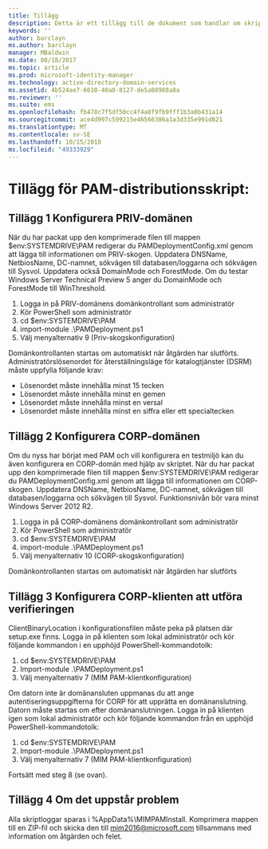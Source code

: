 ```yaml
---
title: Tillägg
description: Detta är ett tillägg till de dokument som handlar om skriptbaserad PAM-distribution. Den beskriver hur du konfigurerar PRIV- och CORP-domänerna och hur du konfigurerar en klient så att den hanterar verifiering och information om hur du ber om hjälp.
keywords: ''
author: barclayn
ms.author: barclayn
manager: MBaldwin
ms.date: 08/18/2017
ms.topic: article
ms.prod: microsoft-identity-manager
ms.technology: active-directory-domain-services
ms.assetid: 4b524ae7-6610-40a0-8127-de5a08988a8a
ms.reviewer: ''
ms.suite: ems
ms.openlocfilehash: fb478c7f5df50cc4f4a8f9fb9fff1b3a0b431a14
ms.sourcegitcommit: ace4d997c599215e46566386a1a3d335e991d821
ms.translationtype: MT
ms.contentlocale: sv-SE
ms.lasthandoff: 10/15/2018
ms.locfileid: "49333929"
---
```

# <a name="pam-deployment-scripts-addendum"></a>Tillägg för PAM-distributionsskript:

## <a name="addendum-1-setting-up-the-priv-domain"></a>Tillägg 1 Konfigurera PRIV-domänen

När du har packat upp den komprimerade filen till mappen $env:SYSTEMDRIVE\PAM redigerar du PAMDeploymentConfig.xml genom att lägga till informationen om PRIV-skogen. Uppdatera DNSName, NetbiosName, DC-namnet, sökvägen till databasen/loggarna och sökvägen till Sysvol. Uppdatera också DomainMode och ForestMode. Om du testar Windows Server Technical Preview 5 anger du DomainMode och ForestMode till WinThreshold.

1. Logga in på PRIV-domänens domänkontrollant som administratör
2. Kör PowerShell som administratör
3. cd $env:SYSTEMDRIVE\PAM
4. import-module .\PAMDeployment.ps1
5. Välj menyalternativ 9 (Priv-skogskonfiguration)


Domänkontrollanten startas om automatiskt när åtgärden har slutförts. Administratörslösenordet för återställningsläge för katalogtjänster (DSRM) måste uppfylla följande krav:

  * Lösenordet måste innehålla minst 15 tecken
  * Lösenordet måste innehålla minst en gemen
  * Lösenordet måste innehålla minst en versal
  * Lösenordet måste innehålla minst en siffra eller ett specialtecken

## <a name="addendum-2-setting-up-the-corp-domain"></a>Tillägg 2 Konfigurera CORP-domänen

Om du nyss har börjat med PAM och vill konfigurera en testmiljö kan du även konfigurera en CORP-domän med hjälp av skriptet. När du har packat upp den komprimerade filen till mappen $env:SYSTEMDRIVE\PAM redigerar du PAMDeploymentConfig.xml genom att lägga till informationen om CORP-skogen. Uppdatera DNSName, NetbiosName, DC-namnet, sökvägen till databasen/loggarna och sökvägen till Sysvol. Funktionsnivån bör vara minst Windows Server 2012 R2.

1. Logga in på CORP-domänens domänkontrollant som administratör
2. Kör PowerShell som administratör
3. cd $env:SYSTEMDRIVE\PAM
4. import-module .\PAMDeployment.ps1
5. Välj menyalternativ 10 (CORP-skogskonfiguration)

Domänkontrollanten startas om automatiskt när åtgärden har slutförts

## <a name="addendum-3-setting-up-a-corp-client-to-do-the-validation"></a>Tillägg 3 Konfigurera CORP-klienten att utföra verifieringen

ClientBinaryLocation i konfigurationsfilen måste peka på platsen där setup.exe finns.
Logga in på klienten som lokal administratör och kör följande kommandon i en upphöjd PowerShell-kommandotolk:

1. cd $env:SYSTEMDRIVE\PAM
2. Import-module .\PAMDeployment.ps1
3. Välj menyalternativ 7 (MIM PAM-klientkonfiguration)


Om datorn inte är domänansluten uppmanas du att ange autentiseringsuppgifterna för CORP för att upprätta en domänanslutning. Datorn måste startas om efter domänanslutningen. Logga in på klienten igen som lokal administratör och kör följande kommandon från en upphöjd PowerShell-kommandotolk:

1. cd $env:SYSTEMDRIVE\PAM
2. Import-module .\PAMDeployment.ps1
3. Välj menyalternativ 7 (MIM PAM-klientkonfiguration)

Fortsätt med steg 8 (se ovan).

## <a name="addendum-4-if-something-goes-wrong"></a>Tillägg 4 Om det uppstår problem

Alla skriptloggar sparas i %AppData%\MIMPAMInstall. Komprimera mappen till en ZIP-fil och skicka den till [mim2016@microsoft.com](mailto:mim2016@microsoft.com) tillsammans med information om åtgärden och felet.
